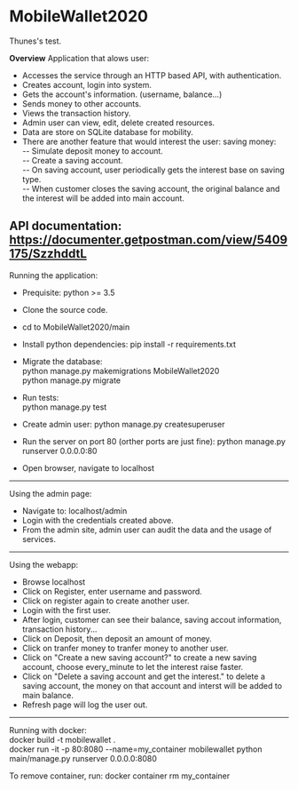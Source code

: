 # MobileWallet2020
Thunes's test.

__Overview__
Application that alows user:
- Accesses the service through an HTTP based API, with authentication.
- Creates account, login into system.
- Gets the account's information. (username, balance...)
- Sends money to other accounts.
- Views the transaction history.
- Admin user can view, edit, delete created resources.
- Data are store on SQLite database for mobility.
- There are another feature that would interest the user: saving money:     <br>
-- Simulate deposit money to account.    <br>
-- Create a saving account.    <br>
-- On saving account, user periodically gets the interest base on saving type.    <br>
-- When customer closes the saving account, the original balance and the interest will be added into main account.    <br>

API documentation:
https://documenter.getpostman.com/view/5409175/SzzhddtL
---------------
Running the application:
- Prequisite: python >= 3.5
+ Clone the source code.
+ cd to MobileWallet2020/main
+ Install python dependencies: pip install -r requirements.txt
+ Migrate the database:        <br>
python manage.py makemigrations MobileWallet2020        <br>
python manage.py migrate

+ Run tests:    <br>
python manage.py test  

+ Create admin user:
python manage.py createsuperuser

+ Run the server on port 80 (orther ports are just fine):
python manage.py runserver 0.0.0.0:80
+ Open browser, navigate to localhost

---------------
Using the admin page:
+ Navigate to: localhost/admin
+ Login with the credentials created above.
+ From the admin site, admin user can audit the data and the usage of services.
--------------

Using the webapp:
+ Browse localhost
+ Click on Register, enter username and password.
+ Click on register again to create another user.
+ Login with the first user.
+ After login, customer can see their balance, saving accout information, transaction history...
+ Click on Deposit, then deposit an amount of money.
+ Click on tranfer money to tranfer money to another user.
+ Click on "Create a new saving account?" to create a new saving account, choose every_minute to let the interest raise faster.
+ Click on "Delete a saving account and get the interest." to delete a saving account, the money on that account and interst will be added to main balance.
+ Refresh page will log the user out.
 
---------------
Running with docker:     <br>
docker build -t mobilewallet .      <br>
docker run -it -p 80:8080 --name=my_container mobilewallet python main/manage.py runserver 0.0.0.0:8080

To remove container, run:
docker container rm my_container
